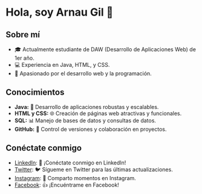 # Hola, soy Arnau Gil 👋

## Sobre mí

- 🎓 Actualmente estudiante de DAW (Desarrollo de Aplicaciones Web) de 1er año.
- 💻 Experiencia en Java, HTML, y CSS.
- 🚀 Apasionado por el desarrollo web y la programación.

## Conocimientos

- **Java:** 🚀 Desarrollo de aplicaciones robustas y escalables.
- **HTML y CSS:** 🌐 Creación de páginas web atractivas y funcionales.
- **SQL:** 📊 Manejo de bases de datos y consultas de datos.
- **GitHub:** 🐙 Control de versiones y colaboración en proyectos.

## Conéctate conmigo

- [LinkedIn](https://www.linkedin.com/in/tu_perfil): 🔗 ¡Conéctate conmigo en LinkedIn!
- [Twitter](https://twitter.com/tu_usuario): 🐦 Sígueme en Twitter para las últimas actualizaciones.
- [Instagram](https://www.instagram.com/tu_usuario): 📸 Comparto momentos en Instagram.
- [Facebook](https://www.facebook.com/tu_usuario): 👍 ¡Encuéntrame en Facebook!
